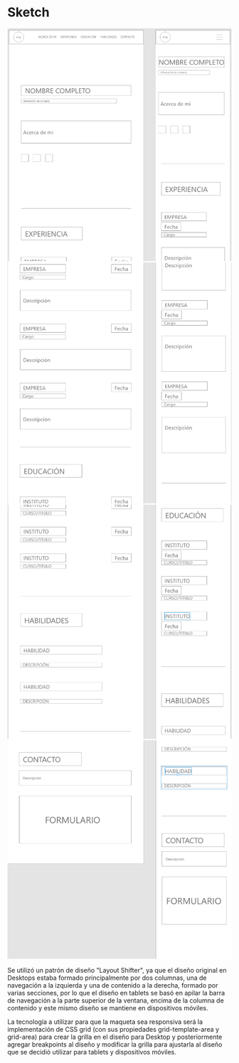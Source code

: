 # Sketch

![Mockup1](/assets/img/mockup1.png)
![Mockup2](/assets/img/mockup2.png)
![Mockup3](/assets/img/mockup3.png)
![Mockup4](/assets/img/mockup4.png)

Se utilizó un patrón de diseño "Layout Shifter", ya que el diseño original en Desktops estaba formado principalmente por dos columnas, una de navegación a la izquierda y una de contenido a la derecha, formado por varias secciones, por lo que el diseño en tablets se basó en apilar la barra de navegación a la parte superior de la ventana, encima de la columna de contenido y este mismo diseño se mantiene en dispositivos móviles.

La tecnología a utilizar para que la maqueta sea responsiva será la implementación de CSS grid (con sus propiedades grid-template-area y grid-area) para crear la grilla en el diseño para Desktop y posteriormente agregar breakpoints al diseño y modificar la grilla para ajustarla al diseño que se decidió utilizar para tablets y dispositivos móviles.
